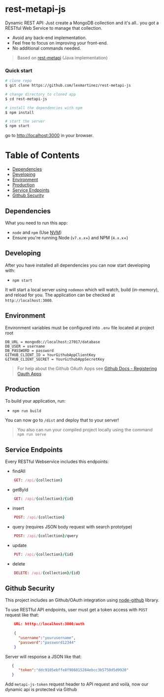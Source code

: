 # rest-metapi-js


Dynamic REST API:
Just create a MongoDB collection and it's all.. you got a RESTful Web Service to manage that collection.
+ Avoid any back-end implementation.
+ Feel free to focus on improving your front-end.
+ No additional commands needed.

> Based on [rest-metapi](https://github.com/lexmartinez/rest-metapi) (Java implementation)


### Quick start

```bash
# clone repo
$ git clone https://github.com/lexmartinez/rest-metapi-js

# change directory to cloned app
$ cd rest-metapi-js

# install the dependencies with npm
$ npm install

# start the server
$ npm start
```
go to [http://localhost:3000](http://localhost:3000) in your browser.


# Table of Contents

* [Dependencies](#dependencies)
* [Developing](#developing)
* [Environment](#environment)
* [Production](#production)
* [Service Endpoints](#service-endpoints)
* [Github Security](#github-security)
    
 ## Dependencies
 
 What you need to run this app:
 * `node` and `npm` (Use [NVM](https://github.com/creationix/nvm))
 * Ensure you're running Node (`v7.x.x`+) and NPM (`4.x.x`+)
 
 ## Developing
 
 After you have installed all dependencies you can now start developing with:
 
 * `npm start`
 
 It will start a local server using `nodemon` which will watch, build (in-memory), and reload for you. The application can be checked at `http://localhost:3000`.
 
 ## Environment
 Environment variables must be configured into `.env` file located at project root

```
DB_URL = mongodb://localhost:27017/database
DB_USER = username
DB_PASSWORD = password
GITHUB_CLIENT_ID = YourGithubAppClientKey
GITHUB_CLIENT_SECRET = YourGithubAppSecretKey
```````
> For help about the Github OAuth Apps see [Github Docs - Registering Oauth Apps](https://developer.github.com/apps/building-integrations/setting-up-and-registering-oauth-apps/registering-oauth-apps/)

## Production

To build your application, run:

* `npm run build`

You can now go to `/dist` and deploy that to your server!

> You also can run your compiled project locally  using the command `npm run serve`


## Service Endpoints
Every RESTful Webservice includes this endpoints:

+ findAll
```ruby
    GET: /api/{collection}
```

+ getById
```ruby
    GET: /api/{collection}/{id}
```

+ insert
```ruby
    POST: /api/{collection}
```

+ query (requires JSON body request with search prototype)
```ruby
    POST: /api/{collection}/query
```

+ update
```ruby
    PUT: /api/{collection}/{id}
```

+ delete
```ruby
    DELETE: /api/{collection}/{id}
```

## Github Security
This project includes an Github/OAuth integration using [node-github](https://github.com/octokit/node-github) library.

To use RESTful API endpoints, user must get a token access with `POST` request like that:

```json
    URL: htttp://localhost:3000/auth
    
    {
      "username":"yourusername", 
      "password":"password12344"
    }
```

Server will response a JSON like that:

```json
   {
      "token":"ddc9105ebffe8f986015284ebcc3b5750d5d9920"
   }
```

Add `metapi-js-token` request header to API request and voil&#224;, now our dynamic api is protected via Github
